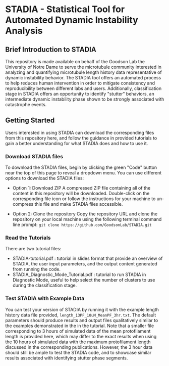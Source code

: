 # STADIA - Statistical Tool for Automated Dynamic Instability Analysis

## Brief Introduction to STADIA
This repository is made available on behalf of the Goodson Lab the University of Notre Dame to serve the microtubule community interested in analyzing and quantifying microtubule length history data representative of dynamic instability behavior. The STADIA tool offers an automated process to help reduces human intervention in order to mitigate consistency and reproducibility between different labs and users. Additionally, classification stage in STADIA offers an opportunity to identify "stutter" behaviors, an intermediate dynamic instability phase shown to be strongly associated with catastrophe events.

## Getting Started
Users interested in using STADIA can download the corresponding files from this repository here, and follow the guidance in provided tutorials to gain a better understanding for what STADIA does and how to use it.


### Download STADIA files
To download the STADIA files, begin by clicking the green "Code" button near the top of this page to reveal a dropdown menu. You can use different options to download the STADIA files:
* Option 1: Download ZIP
A compressed ZIP file containing all of the content in this repository will be downloaded. Double-click on the corresponding file icon or follow the instructions for your machine to un-compress this file and make STADIA files accessible.

* Option 2: Clone the repository
Copy the repository URL and clone the repository on your local machine using the following terminal command line prompt:
`git clone https://github.com/GoodsonLab/STADIA.git`


### Read the Tutorials
There are two tutorial files:
* STADIA-tutorial.pdf : tutorial in slides format that provide an overview of STADIA, the user input parameters, and the output content generated from running the code.
* STADIA_Diagnostic_Mode_Tutorial.pdf : tutorial to run STADIA in Diagnostic Mode, useful to help select the number of clusters to use during the classification stage. 


### Test STADIA with Example Data
You can test your version of STADIA by running it with the example length history data file provided, `length_13PF_10uM_MeanPF_3hr.txt`. The default parameters should produce results and output files qualitatively similar to the examples demonstrated in the in the tutorial. Note that a smaller file corresponding to 3 hours of simulated data of the mean protofilament length is provided here, which may differ to the exact results when using the 10 hours of simulated data with the maximum protofilament length discussed in the corresponding publications. However, the 3 hour data should still be ample to test the STADIA code, and to showcase similar results associated with identifying stutter phase segments.


